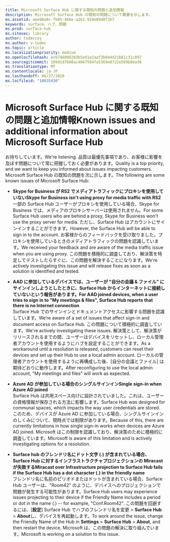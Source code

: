 ```yaml
---
title: Microsoft Surface Hub に関する既知の問題と追加情報
description: Microsoft Surface Hub の既知の問題について概要を示します。
ms.assetid: aee90a0c-fb05-466e-a2b1-92de89d0f2b7
keywords: surface、ハブ、問題
ms.prod: surface-hub
ms.sitesec: library
author: todmccoy
ms.author: v-todmc
ms.topic: article
ms.localizationpriority: medium
ms.openlocfilehash: ec6746098203b5e91e2aaf3b044d21b81c31c897
ms.sourcegitcommit: 109d1d7608ac4667564fa5369e8722e569b8ea36
ms.translationtype: MT
ms.contentlocale: ja-JP
ms.lasthandoff: 06/27/2020
ms.locfileid: "10835430"
---
```

# <span data-ttu-id="330b2-104">Microsoft Surface Hub に関する既知の問題と追加情報</span><span class="sxs-lookup"><span data-stu-id="330b2-104">Known issues and additional information about Microsoft Surface Hub</span></span>

<span data-ttu-id="330b2-105">お待ちしています。</span><span class="sxs-lookup"><span data-stu-id="330b2-105">We're listening.</span></span> <span data-ttu-id="330b2-106">品質は最優先事項であり、お客様に影響を及ぼす問題について常に把握しておく必要があります。</span><span class="sxs-lookup"><span data-stu-id="330b2-106">Quality is a top priority, and we want to keep you informed about issues impacting customers.</span></span> <span data-ttu-id="330b2-107">Microsoft Surface Hub の既知の問題を次に示します。</span><span class="sxs-lookup"><span data-stu-id="330b2-107">The following are some known issues of Microsoft Surface Hub:</span></span>

- **<span data-ttu-id="330b2-108">Skype for Business が RS2 でメディアトラフィックにプロキシを使用していない</span><span class="sxs-lookup"><span data-stu-id="330b2-108">Skype for Business isn't using proxy for media traffic with RS2</span></span>**
<br/><span data-ttu-id="330b2-109">一部の Surface Hub ユーザーがプロキシを使用している場合、Skype for Business では、メディアのプロキシサーバーは使用されません。</span><span class="sxs-lookup"><span data-stu-id="330b2-109">For some Surface Hub users who are behind a proxy, Skype for Business won't use the proxy server for media.</span></span> <span data-ttu-id="330b2-110">ただし、Surface Hub はアカウントにサインインすることができます。</span><span class="sxs-lookup"><span data-stu-id="330b2-110">However, the Surface Hub will be able to sign in to the account.</span></span> <span data-ttu-id="330b2-111">お客様からのフィードバックを受け取りました。プロキシを使用しているときのメディアトラフィックの問題を認識しています。</span><span class="sxs-lookup"><span data-stu-id="330b2-111">We received your feedback and are aware of the media traffic issue when you are using proxy.</span></span> <span data-ttu-id="330b2-112">この問題を積極的に調査しており、解決策を特定してテストしたらすぐに、この問題を解決することになります。</span><span class="sxs-lookup"><span data-stu-id="330b2-112">We're actively investigating this issue and will release fixes as soon as a solution is identified and tested.</span></span> 

- **<span data-ttu-id="330b2-113">AAD に参加しているデバイスでは、ユーザーが "自分の会議 & ファイル" にサインインしようとしたときに、Surface Hub からインターネットに接続していないという報告があります。</span><span class="sxs-lookup"><span data-stu-id="330b2-113">For AAD joined devices, when a user tries to sign in to "My meetings & files", Surface Hub reports that there is no Internet connection</span></span>**
<br/><span data-ttu-id="330b2-114">Surface Hub でのサインインとドキュメントアクセスに影響する問題を認識しています。</span><span class="sxs-lookup"><span data-stu-id="330b2-114">We’re aware of a set of issues that affect sign-in and document access on Surface Hub.</span></span> <span data-ttu-id="330b2-115">この問題について積極的に調査しています。</span><span class="sxs-lookup"><span data-stu-id="330b2-115">We're actively investigating these issues.</span></span> <span data-ttu-id="330b2-116">解決策として、解決策がリリースされるまでの間、ユーザーはデバイスをリセットし、ローカル管理者アカウントを使用するようにハブを設定することができます。</span><span class="sxs-lookup"><span data-stu-id="330b2-116">As a workaround until a resolution is released, customers can reset their devices and set up their Hub to use a local admin account.</span></span> <span data-ttu-id="330b2-117">ローカルの管理者アカウントを使用するように再構成した後、[自分の会議とファイル] は期待どおりに動作します。</span><span class="sxs-lookup"><span data-stu-id="330b2-117">After reconfiguring to use the local admin account, "My meetings and files" will work as expected.</span></span>
- **<span data-ttu-id="330b2-118">Azure AD が参加している場合のシングルサインイン</span><span class="sxs-lookup"><span data-stu-id="330b2-118">Single sign-in when Azure AD joined</span></span>**
<br/><span data-ttu-id="330b2-119">Surface Hub は共用スペース向けに設計されていました。これは、ユーザーの資格情報が保存される方法に影響します。</span><span class="sxs-lookup"><span data-stu-id="330b2-119">Surface Hub was designed for communal spaces, which impacts the way user credentials are stored.</span></span> <span data-ttu-id="330b2-120">このため、デバイスが Azure AD に参加している場合、シングルサインインのしくみについて、現時点では制限があります。</span><span class="sxs-lookup"><span data-stu-id="330b2-120">Because of this, there are currently limitations in how single sign-in works when devices are Azure AD joined.</span></span> <span data-ttu-id="330b2-121">Microsoft はこの制限を認識しており、解決策のために積極的に調査しています。</span><span class="sxs-lookup"><span data-stu-id="330b2-121">Microsoft is aware of this limitation and is actively investigating options for a resolution.</span></span>
- **<span data-ttu-id="330b2-122">Surface hub のフレンドリ名にドット文字 (.) が含まれている場合、Surface Hub に対するインフラストラクチャプロジェクションの Miracast が失敗する</span><span class="sxs-lookup"><span data-stu-id="330b2-122">Miracast over Infrastructure projection to Surface Hub fails if the Surface Hub has a dot character (.) in the friendly name</span></span>**
<br/><span data-ttu-id="330b2-123">フレンドリ名に名前のピリオドまたはドットが含まれている場合、Surface Hub ユーザーは、"Room42" のように、デバイスへのプロジェクションで問題が発生する可能性があります。</span><span class="sxs-lookup"><span data-stu-id="330b2-123">Surface Hub users may experience issues projecting to their device if the Friendly Name includes a period or dot in the name (.) -- for example, "Conf.Room42".</span></span> <span data-ttu-id="330b2-124">この問題を回避するには、[**設定**] Surface Hub でハブのフレンドリ名を変更  >  **Surface Hub**  >  **About**し、デバイスを再起動します。</span><span class="sxs-lookup"><span data-stu-id="330b2-124">To work around the issue, change the Friendly Name of the Hub in **Settings** > **Surface Hub** > **About**, and then restart the device.</span></span> <span data-ttu-id="330b2-125">Microsoft は、この問題の解決に取り組んでいます。</span><span class="sxs-lookup"><span data-stu-id="330b2-125">Microsoft is working on a solution to this issue.</span></span>